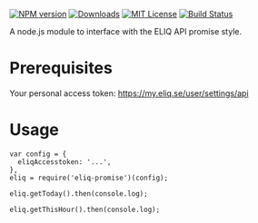 [![NPM version][npm-image]][npm-url] [![Downloads][downloads-image]][npm-url] [![MIT License][license-image]][license-url] [![Build Status][travis-image]][travis-url]

A node.js module to interface with the ELIQ API promise style.


# Prerequisites
Your personal access token: https://my.eliq.se/user/settings/api

# Usage
```
var config = {
  eliqAccesstoken: '...',
},
eliq = require('eliq-promise')(config);

eliq.getToday().then(console.log);

eliq.getThisHour().then(console.log);
```

[npm-url]: https://npmjs.org/package/eliq-promise
[downloads-image]: http://img.shields.io/npm/dm/eliq-promise.svg
[npm-image]: http://img.shields.io/npm/v/eliq-promise.svg
[license-image]: http://img.shields.io/badge/license-MIT-blue.svg
[license-url]: LICENSE
[travis-url]: https://travis-ci.org/ashpool/eliq-promise
[travis-image]: http://img.shields.io/travis/ashpool/eliq-promise.svg
